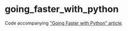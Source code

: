 # going\_faster\_with\_python

Code accompanying ["Going Faster with Python" article](www.asimihsan.com/articles/going_faster_with_python.html).


